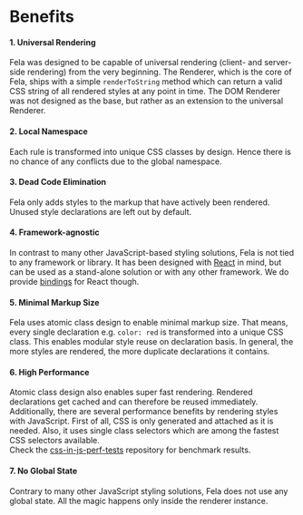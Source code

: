 # Benefits

#### 1. Universal Rendering
Fela was designed to be capable of universal rendering (client- and server-side rendering) from the very beginning. The Renderer, which is the core of Fela, ships with a simple `renderToString` method which can return a valid CSS string of all rendered styles at any point in time. The DOM Renderer was not designed as the base, but rather as an extension to the universal Renderer.

#### 2. Local Namespace
Each rule is transformed into unique CSS classes by design. Hence there is no chance of any conflicts due to the global namespace.

#### 3. Dead Code Elimination
Fela only adds styles to the markup that have actively been rendered. Unused style declarations are left out by default.

#### 4. Framework-agnostic
In contrast to many other JavaScript-based styling solutions, Fela is not tied to any framework or library. It has been designed with [React](https://facebook.github.io/react/) in mind, but can be used as a stand-alone solution or with any other framework. We do provide [bindings](https://github.com/rofrischmann/fela/tree/master/packages/react-fela) for React though.

#### 5. Minimal Markup Size
Fela uses atomic class design to enable minimal markup size. That means, every single declaration e.g. `color: red` is transformed into a unique CSS class. This enables modular style reuse on declaration basis. In general, the more styles are rendered, the more duplicate declarations it contains.

#### 6. High Performance
Atomic class design also enables super fast rendering. Rendered declarations get cached and can therefore be reused immediately. Additionally, there are several performance benefits by rendering styles with JavaScript. First of all, CSS is only generated and attached as it is needed. Also, it uses single class selectors which are among the fastest CSS selectors available.<br>
Check the [css-in-js-perf-tests](https://github.com/hellofresh/css-in-js-perf-tests#results) repository for benchmark results.

#### 7. No Global State
Contrary to many other JavaScript styling solutions, Fela does not use any global state. All the magic happens only inside the renderer instance.

